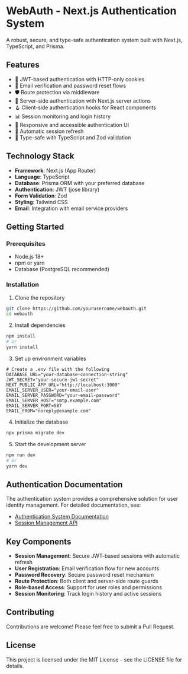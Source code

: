 # WebAuth - Next.js Authentication System

A robust, secure, and type-safe authentication system built with Next.js, TypeScript, and Prisma.

## Features

- 🔐 JWT-based authentication with HTTP-only cookies
- 📧 Email verification and password reset flows
- 🛡️ Route protection via middleware
- 🚪 Server-side authentication with Next.js server actions
- 🪝 Client-side authentication hooks for React components
- 📊 Session monitoring and login history
- 📱 Responsive and accessible authentication UI
- 🔄 Automatic session refresh
- 🧪 Type-safe with TypeScript and Zod validation

## Technology Stack

- **Framework**: Next.js (App Router)
- **Language**: TypeScript
- **Database**: Prisma ORM with your preferred database
- **Authentication**: JWT (jose library)
- **Form Validation**: Zod
- **Styling**: Tailwind CSS
- **Email**: Integration with email service providers

## Getting Started

### Prerequisites

- Node.js 18+
- npm or yarn
- Database (PostgreSQL recommended)

### Installation

1. Clone the repository
```bash
git clone https://github.com/yourusername/webauth.git
cd webauth
```

2. Install dependencies
```bash
npm install
# or
yarn install
```

3. Set up environment variables
```
# Create a .env file with the following
DATABASE_URL="your-database-connection-string"
JWT_SECRET="your-secure-jwt-secret"
NEXT_PUBLIC_APP_URL="http://localhost:3000"
EMAIL_SERVER_USER="your-email-user"
EMAIL_SERVER_PASSWORD="your-email-password"
EMAIL_SERVER_HOST="smtp.example.com"
EMAIL_SERVER_PORT=587
EMAIL_FROM="noreply@example.com"
```

4. Initialize the database
```bash
npx prisma migrate dev
```

5. Start the development server
```bash
npm run dev
# or
yarn dev
```

## Authentication Documentation

The authentication system provides a comprehensive solution for user identity management. For detailed documentation, see:

- [Authentication System Documentation](docs/Auth.md)
- [Session Management API](src/lib/session/README.md)

## Key Components

- **Session Management**: Secure JWT-based sessions with automatic refresh
- **User Registration**: Email verification flow for new accounts
- **Password Recovery**: Secure password reset mechanism
- **Route Protection**: Both client and server-side route guards
- **Role-based Access**: Support for user roles and permissions
- **Session Monitoring**: Track login history and active sessions

## Contributing

Contributions are welcome! Please feel free to submit a Pull Request.

## License

This project is licensed under the MIT License - see the LICENSE file for details.
